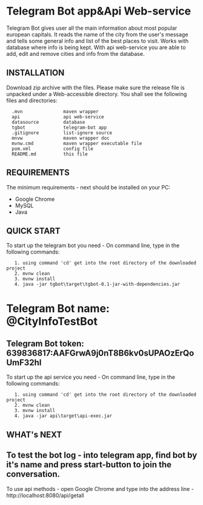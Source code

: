 Telegram Bot app&Api Web-service 
=============================

Telegram Bot gives user all the main information about most popular european capitals.
It reads the name of the city from the user's message and tells some general info and list of the best places to visit.
Works with database where info is being kept.
With api web-service you are able to add, edit and remove cities and info from the database.


INSTALLATION
------------

Download zip archive with the files. Please make sure the release file is unpacked under a Web-accessible
directory. You shall see the following files and directories:

      .mvn               maven wrapper
      api                api web-service
      datasource         database 
      tgbot              telegram-bot app
      .gitignore         list-ignore source
      mnvw               maven wrapper doc
      mvnw.cmd           maven wrapper executable file
      pom.xml            config file
      README.md          this file


REQUIREMENTS
------------

The minimum requirements - next should be installed on your PC:
- Google Chrome
- MySQL
- Java


QUICK START
-----------

To start up the telegram bot you need - 
On command line, type in the following commands:

       1. using command 'cd' get into the root directory of the downloaded project 
       2. mvnw clean
       3. mvnw install
       4. java -jar tgbot\target\tgbot-0.1-jar-with-dependencies.jar

Telegram Bot name: @CityInfoTestBot
=============================
Telegram Bot token: 639836817:AAFGrwA9j0nT8B6kv0sUPAOzErQoUmF32hI
------------
To start up the api service you need - 
On command line, type in the following commands:       
       
       1. using command 'cd' get into the root directory of the downloaded project 
       2. mvnw clean
       3. mvnw install  
       4. java -jar api\target\api-exec.jar

WHAT's NEXT
-----------

To test the bot log - into telegram app, find bot by it's name and press start-button to join the conversation.
------------
To use api methods - open Google Chrome and type into the address line - http://localhost:8080/api/getall